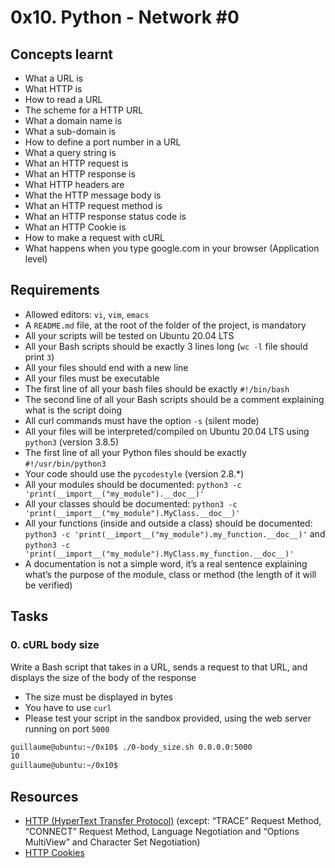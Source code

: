 # 0x10. Python - Network #0
## Concepts learnt
- What a URL is
- What HTTP is
- How to read a URL
- The scheme for a HTTP URL
- What a domain name is
- What a sub-domain is
- How to define a port number in a URL
- What a query string is
- What an HTTP request is
- What an HTTP response is
- What HTTP headers are
- What the HTTP message body is
- What an HTTP request method is
- What an HTTP response status code is
- What an HTTP Cookie is
- How to make a request with cURL
- What happens when you type google.com in your browser (Application level)

## Requirements
- Allowed editors: `vi`, `vim`, `emacs`
- A `README.md` file, at the root of the folder of the project, is mandatory
- All your scripts will be tested on Ubuntu 20.04 LTS
- All your Bash scripts should be exactly 3 lines long (`wc -l` file should print `3`)
- All your files should end with a new line
- All your files must be executable
- The first line of all your bash files should be exactly `#!/bin/bash`
- The second line of all your Bash scripts should be a comment explaining what is the script doing
- All curl commands must have the option `-s` (silent mode)
- All your files will be interpreted/compiled on Ubuntu 20.04 LTS using `python3` (version 3.8.5)
- The first line of all your Python files should be exactly `#!/usr/bin/python3`
- Your code should use the `pycodestyle` (version 2.8.*)
- All your modules should be documented: `python3 -c 'print(__import__("my_module").__doc__)'`
- All your classes should be documented: `python3 -c 'print(__import__("my_module").MyClass.__doc__)'`
- All your functions (inside and outside a class) should be documented: `python3 -c 'print(__import__("my_module").my_function.__doc__)'` and `python3 -c 'print(__import__("my_module").MyClass.my_function.__doc__)'`
- A documentation is not a simple word, it’s a real sentence explaining what’s the purpose of the module, class or method  (the length of it will be verified)
## Tasks
### 0. cURL body size
Write a Bash script that takes in a URL, sends a request to that URL, and displays the size of the body of the response

- The size must be displayed in bytes
- You have to use `curl`
- Please test your script in the sandbox provided, using the web server running on port `5000`
```bash
guillaume@ubuntu:~/0x10$ ./0-body_size.sh 0.0.0.0:5000
10
guillaume@ubuntu:~/0x10$ 
```
### 
### 
### 
### 
### 
### 
## Resources
- [HTTP (HyperText Transfer Protocol)](https://www3.ntu.edu.sg/home/ehchua/programming/webprogramming/HTTP_Basics.html) (except: “TRACE” Request Method, “CONNECT” Request Method, Language Negotiation and “Options MultiView” and Character Set Negotiation)
- [HTTP Cookies](https://developer.mozilla.org/en-US/docs/Web/HTTP/Cookies)
